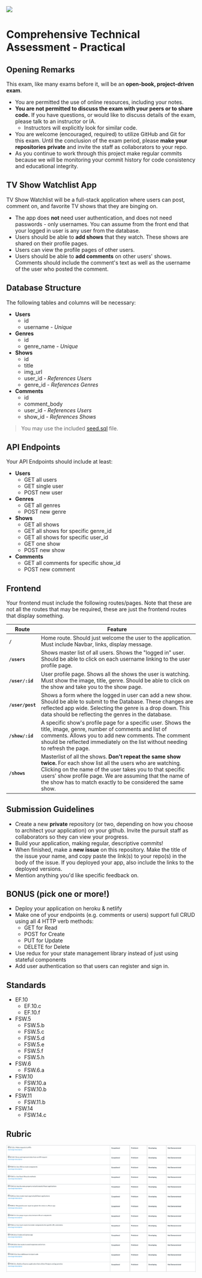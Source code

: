 <img src="https://avatars1.githubusercontent.com/u/5825944?s=200&v=4" width="100px" style="text-align: center;">

# Comprehensive Technical Assessment - Practical

## Opening Remarks

This exam, like many exams before it, will be an **open-book, project-driven exam**.

- You are permitted the use of online resources, including your notes.
- **You are not permitted to discuss the exam with your peers or to share code.** If you have questions, or would like to discuss details of the exam, please talk to an instructor or IA.
  - Instructors will explicitly look for similar code.
- You are welcome (encouraged, required) to utilize GitHub and Git for this exam. Until the conclusion of the exam period, please **make your repositories private** and invite the staff as collaborators to your repo.
- As you continue to work through this project make regular commits because we will be monitoring your commit history for code consistency and educational integrity.

## TV Show Watchlist App

TV Show Watchlist will be a full-stack application where users can post, comment on, and favorite TV shows that they are binging on.

- The app does **not** need user authentication, and does not need passwords - only usernames. You can assume from the front end that your logged in user is any user from the database.
- Users should be able to **add shows** that they watch. These shows are shared on their profile pages.
- Users can view the profile pages of other users.
- Users should be able to **add comments** on other users' shows. Comments should include the comment's text as well as the username of the user who posted the comment.

## Database Structure

The following tables and columns will be necessary:

- **Users**
  - id
  - username - _Unique_
- **Genres**
  - id
  - genre_name - _Unique_
- **Shows**
  - id
  - title
  - img_url
  - user_id - _References Users_
  - genre_id - _References Genres_
- **Comments**
  - id
  - comment_body
  - user_id - _References Users_
  - show_id - _References Shows_

> You may use the included [seed.sql](/seed.sql) file.

## API Endpoints

Your API Endpoints should include at least:

- **Users**
  - GET all users
  - GET single user
  - POST new user
- **Genres**
  - GET all genres
  - POST new genre
- **Shows**
  - GET all shows
  - GET all shows for specific genre_id
  - GET all shows for specific user_id
  - GET one show
  - POST new show
- **Comments**
  - GET all comments for specific show_id
  - POST new comment

## Frontend

Your frontend must include the following routes/pages. Note that these are not all the routes that may be required, these are just the frontend routes that display something.

| Route | Feature  |
| ----- | -------- |
| **`/`** | Home route. Should just welcome the user to the application. Must include Navbar, links, display message. |
| **`/users`** | Shows master list of all users. Shows the "logged in" user. Should be able to click on each username linking to the user profile page. |
| **`/user/:id`** | User profile page. Shows all the shows the user is watching. Must show the image, title, genre. Should be able to click on the show and take you to the show page. |
| **`/user/post`** | Shows a form where the logged in user can add a new show. Should be able to submit to the Database. These changes are reflected app wide. Selecting the genre is a drop down. This data should be reflecting the genres in the database. |
| **`/show/:id`** | A specific show's profile page for a specific user. Shows the title, image, genre, number of comments and list of comments. Allows you to add new comments. The comment should be reflected immediately on the list without needing to refresh the page. |
| **`/shows`** | Masterlist of all the shows. **Don't repeat the same show twice.** For each show list all the users who are watching. Clicking on the name of the user takes you to that specific users' show profile page. We are assuming that the name of the show has to match exactly to be considered the same show. |

## Submission Guidelines

* Create a new **private** repository (or two, depending on how you choose to architect your application) on your github. Invite the pursuit staff as collaborators so they can view your progress.
* Build your application, making regular, descriptive commits!
* When finished, make a **new issue** on this repository. Make the title of the issue your name, and copy paste the link(s) to your repo(s) in the body of the issue. If you deployed your app, also include the links to the deployed versions.
* Mention anything you'd like specific feedback on.

## BONUS (pick one or more!)

- Deploy your application on heroku & netlify
- Make one of your endpoints (e.g. comments or users) support full CRUD using all 4 HTTP verb methods:
    - GET for Read
    - POST for Create
    - PUT for Update
    - DELETE for Delete
- Use redux for your state management library instead of just using stateful components
- Add user authentication so that users can register and sign in.

## Standards

- EF.10
  - EF.10.c
  - EF.10.f
- FSW.5
    - FSW.5.b
    - FSW.5.c
    - FSW.5.d
    - FSW.5.e
    - FSW.5.f
    - FSW.5.h
- FSW.6
    - FSW.6.a
- FSW.10
    - FSW.10.a
    - FSW.10.b
- FSW.11
    - FSW.11.b
- FSW.14
    - FSW.14.c

## Rubric

![rubric](/WebCTARubric.png)
